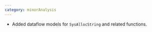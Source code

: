 ```yaml
---
category: minorAnalysis
---
```

* Added dataflow models for `SysAllocString` and related functions.

